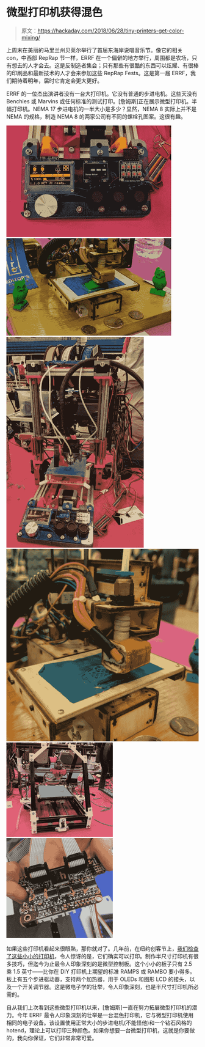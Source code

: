 # 微型打印机获得混色

> 原文：<https://hackaday.com/2018/06/28/tiny-printers-get-color-mixing/>

上周末在美丽的马里兰州贝莱尔举行了首届东海岸说唱音乐节。像它的相关 con，中西部 RepRap 节一样，ERRF 在一个偏僻的地方举行，周围都是农场，只有想去的人才会去。这是反制造者集会；只有那些有很酷的东西可以炫耀、有很棒的印刷品和最新技术的人才会来参加这些 RepRap Fests。这是第一届 ERRF，我们期待着明年，届时它肯定会更大更好。

ERRF 的一位杰出演讲者没有一台大打印机。它没有普通的步进电机。这些天没有 Benchies 或 Marvins 或任何标准的测试打印。[詹姆斯]正在展示微型打印机。半幅打印机。NEMA 17 步进电机的一半大小是多少？显然，NEMA 8 实际上并不是 NEMA 的规格，制造 NEMA 8 的两家公司有不同的螺栓孔图案。这很有趣。

 [![](img/f073a3e7973e5a419f30e4537986c99c.png)](https://i0.wp.com/hackaday.com/wp-content/uploads/2018/06/colormixing2.jpg?ssl=1)  [![](img/ab22faa46d871690d48b076359d2a38c.png)](https://i0.wp.com/hackaday.com/wp-content/uploads/2018/06/header1.jpg?ssl=1)  [![](img/9379075471a45818e6d046c19ad55b97.png)](https://i0.wp.com/hackaday.com/wp-content/uploads/2018/06/colormixing1.jpg?ssl=1)  [![TinyPrinter](img/507a5f0ce53644bae57e622a7d775034.png "TinyPrinter")](https://i0.wp.com/hackaday.com/wp-content/uploads/2018/06/tinyprinter1.png?ssl=1)  [![](img/ccd0f504ed81e4052d80b23cb92cb929.png)](https://i0.wp.com/hackaday.com/wp-content/uploads/2018/06/mendel.jpg?ssl=1)  [![](img/de5381e14746ee7b60c827647466399c.png)](https://i0.wp.com/hackaday.com/wp-content/uploads/2018/06/microboard.jpg?ssl=1) 

如果这些打印机看起来很眼熟，那你就对了。几年前，在纽约创客节上，[我们检查了这些小小的打印机](https://hackaday.com/2016/10/02/the-tiny-3d-printers-of-maker-faire/)，令人惊讶的是，它们确实可以打印。制作半尺寸打印机有很多技巧，但迄今为止最令人印象深刻的是微型控制板。这个小小的板子只有 2.5 乘 1.5 英寸——比你在 DIY 打印机上期望的标准 RAMPS 或 RAMBO 要小得多。板上有五个步进驱动器，支持两个加热器，用于 OLEDs 和图形 LCD 的接头，以及一个开关调节器。这是微电子学的壮举，令人印象深刻，也是半尺寸打印机所必需的。

自从我们上次看到这些微型打印机以来，[詹姆斯]一直在努力拓展微型打印机的潜力。今年 ERRF 最令人印象深刻的壮举是一台混色打印机，它与微型打印机使用相同的电子设备。该设置使用正常大小的步进电机(不能怪他)和一个钻石风格的 hotend，理论上可以打印三种颜色。如果你想要一台微型打印机，这就是你要做的，我向你保证，它们非常非常可爱。